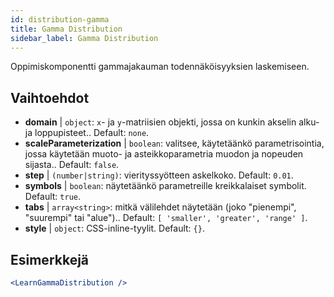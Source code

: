 ```yaml
---
id: distribution-gamma
title: Gamma Distribution
sidebar_label: Gamma Distribution
---
```


Oppimiskomponentti gammajakauman todennäköisyyksien laskemiseen.

## Vaihtoehdot

* __domain__ | `object`: `x`- ja `y`-matriisien objekti, jossa on kunkin akselin alku- ja loppupisteet.. Default: `none`.
* __scaleParameterization__ | `boolean`: valitsee, käytetäänkö parametrisointia, jossa käytetään muoto- ja asteikkoparametria muodon ja nopeuden sijasta.. Default: `false`.
* __step__ | `(number|string)`: vierityssyötteen askelkoko. Default: `0.01`.
* __symbols__ | `boolean`: näytetäänkö parametreille kreikkalaiset symbolit. Default: `true`.
* __tabs__ | `array<string>`: mitkä välilehdet näytetään (joko "pienempi", "suurempi" tai "alue").. Default: `[
  'smaller',
  'greater',
  'range'
]`.
* __style__ | `object`: CSS-inline-tyylit. Default: `{}`.


## Esimerkkejä

```jsx live
<LearnGammaDistribution />
```

